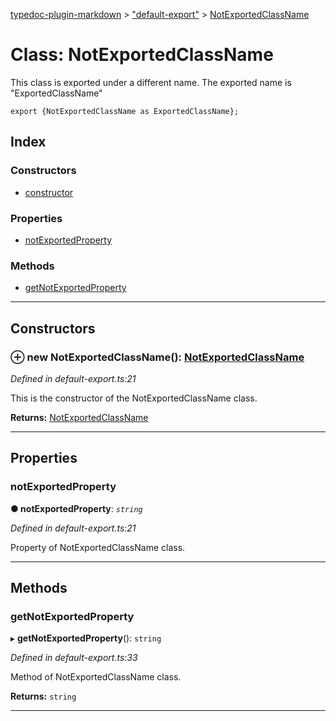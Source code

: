 [typedoc-plugin-markdown](../README.md) > ["default-export"](../modules/_default_export_.md) > [NotExportedClassName](../classes/_default_export_.notexportedclassname.md)

# Class: NotExportedClassName

This class is exported under a different name. The exported name is "ExportedClassName"

    export {NotExportedClassName as ExportedClassName};

## Index

### Constructors

* [constructor](_default_export_.notexportedclassname.md#constructor)

### Properties

* [notExportedProperty](_default_export_.notexportedclassname.md#notexportedproperty)

### Methods

* [getNotExportedProperty](_default_export_.notexportedclassname.md#getnotexportedproperty)

---

## Constructors
<a id="constructor"></a>

### ⊕ **new NotExportedClassName**(): [NotExportedClassName](_default_export_.notexportedclassname.md)

*Defined in default-export.ts:21*

This is the constructor of the NotExportedClassName class.

**Returns:** [NotExportedClassName](_default_export_.notexportedclassname.md)

---

## Properties
<a id="notexportedproperty"></a>

###  notExportedProperty

**●  notExportedProperty**:  *`string`* 

*Defined in default-export.ts:21*

Property of NotExportedClassName class.

___

## Methods
<a id="getnotexportedproperty"></a>

###  getNotExportedProperty

▸ **getNotExportedProperty**(): `string`

*Defined in default-export.ts:33*

Method of NotExportedClassName class.

**Returns:** `string`

___

